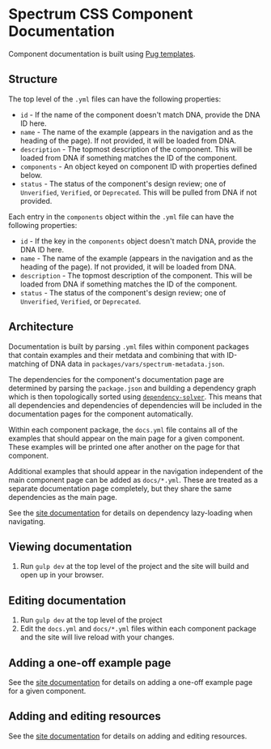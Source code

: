 # Spectrum CSS Component Documentation

Component documentation is built using [Pug templates](https://pugjs.org/api/getting-started.html).

## Structure

The top level of the `.yml` files can have the following properties:

* `id` - If the name of the component doesn't match DNA, provide the DNA ID here.
* `name` - The name of the example (appears in the navigation and as the heading of the page). If not provided, it will be loaded from DNA.
* `description` - The topmost description of the component. This will be loaded from DNA if something matches the ID of the component.
* `components` - An object keyed on component ID with properties defined below.
* `status` - The status of the component's design review; one of `Unverified`, `Verified`, or `Deprecated`. This will be pulled from DNA if not provided.

Each entry in the `components` object within the `.yml` file can have the following properties:

* `id` - If the key in the `components` object doesn't match DNA, provide the DNA ID here.
* `name` - The name of the example (appears in the navigation and as the heading of the page). If not provided, it will be loaded from DNA.
* `description` - The topmost description of the component. This will be loaded from DNA if something matches the ID of the component.
* `status` - The status of the component's design review; one of `Unverified`, `Verified`, or `Deprecated`.

## Architecture

Documentation is built by parsing `.yml` files within component packages that contain examples and their metdata and combining that with ID-matching of DNA data in `packages/vars/spectrum-metadata.json`.

The dependencies for the component's documentation page are determined by parsing the `package.json` and building a dependency graph which is then topologically sorted using [`dependency-solver`](https://www.npmjs.com/package/dependency-solver). This means that all dependencies and dependencies of dependencies will be included in the documentation pages for the component automatically.

Within each component package, the `docs.yml` file contains all of the examples that should appear on the main page for a given component. These examples will be printed one after another on the page for that component.

Additional examples that should appear in the navigation independent of the main component page can be added as `docs/*.yml`. These are treated as a separate documentation page completely, but they share the same dependencies as the main page.

See the [site documentation](../site/README.md) for details on dependency lazy-loading when navigating.

## Viewing documentation

1. Run `gulp dev` at the top level of the project and the site will build and open up in your browser.

## Editing documentation

1. Run `gulp dev` at the top level of the project
2. Edit the `docs.yml` and `docs/*.yml` files within each component package and the site will live reload with your changes.

## Adding a one-off example page

See the [site documentation](../site/README.md) for details on adding a one-off example page for a given component.

## Adding and editing resources

See the [site documentation](../site/README.md) for details on adding and editing resources.
